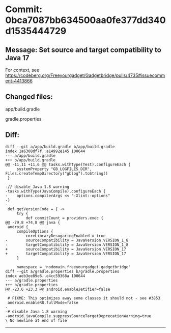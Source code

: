 # Commit: 0bca7087bb634500aa0fe377dd340d1535444729
## Message: Set source and target compatibility to Java 17

For context, see https://codeberg.org/Freeyourgadget/Gadgetbridge/pulls/4735#issuecomment-4413866
## Changed files:
app/build.gradle

gradle.properties

## Diff:
```
diff --git a/app/build.gradle b/app/build.gradle
index 1a6308df7f..a14992e145 100644
--- a/app/build.gradle
+++ b/app/build.gradle
@@ -11,11 +11,6 @@ tasks.withType(Test).configureEach {
     systemProperty "GB_LOGFILES_DIR", Files.createTempDirectory("gblog").toString()
 }
 
-// disable Java 1.8 warning
-tasks.withType(JavaCompile).configureEach {
-    options.compilerArgs << "-Xlint:-options"
-}
-
 def getVersionCode = { ->
     try {
         def commitCount = providers.exec {
@@ -79,8 +74,8 @@ java {
 android {
     compileOptions {
         coreLibraryDesugaringEnabled = true
-        sourceCompatibility = JavaVersion.VERSION_1_8
-        targetCompatibility = JavaVersion.VERSION_1_8
+        sourceCompatibility = JavaVersion.VERSION_17
+        targetCompatibility = JavaVersion.VERSION_17
     }
 
     namespace = 'nodomain.freeyourgadget.gadgetbridge'
diff --git a/gradle.properties b/gradle.properties
index aeb3ee89e6..e4cc59368a 100644
--- a/gradle.properties
+++ b/gradle.properties
@@ -23,6 +23,3 @@ android.enableJetifier=false
 
 # FIXME: This optimizes away some classes it should not - see #3853
 android.enableR8.fullMode=false
-
-# disable Java 1.8 warning
-android.javaCompile.suppressSourceTargetDeprecationWarning=true
\ No newline at end of file
```
-----------------------------------
